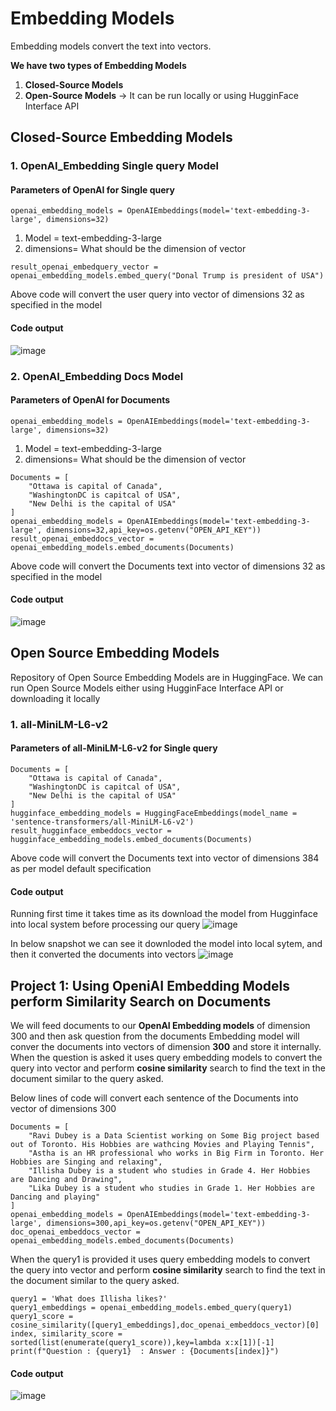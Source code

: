 # Embedding Models 
 Embedding models convert the text into vectors.

******We have two types of Embedding Models******
1. **Closed-Source Models**
2. **Open-Source Models** -> It can be run locally or using HugginFace Interface API

## Closed-Source Embedding Models 

### 1. OpenAI_Embedding Single query Model

#### Parameters of OpenAI for Single query

```openai_embedding_models = OpenAIEmbeddings(model='text-embedding-3-large', dimensions=32)```
1. Model = text-embedding-3-large
2. dimensions= What should be the dimension of vector

```result_openai_embedquery_vector = openai_embedding_models.embed_query("Donal Trump is president of USA")```

Above code will convert the user query into vector of dimensions 32 as specified in the model
#### Code output
![image](https://github.com/user-attachments/assets/3d843624-920b-46dc-89dc-6f2898810de7)

### 2. OpenAI_Embedding Docs Model

#### Parameters of OpenAI for Documents

```openai_embedding_models = OpenAIEmbeddings(model='text-embedding-3-large', dimensions=32)```
1. Model = text-embedding-3-large
2. dimensions= What should be the dimension of vector

```
Documents = [
    "Ottawa is capital of Canada",
    "WashingtonDC is capitcal of USA",
    "New Delhi is the capital of USA"
]
openai_embedding_models = OpenAIEmbeddings(model='text-embedding-3-large', dimensions=32,api_key=os.getenv("OPEN_API_KEY"))
result_openai_embeddocs_vector = openai_embedding_models.embed_documents(Documents)
```

Above code will convert the Documents text into vector of dimensions 32 as specified in the model

#### Code output
![image](https://github.com/user-attachments/assets/1c5ae04d-4d3d-4e33-92a2-650271587973)



## Open Source Embedding Models
Repository of Open Source Embedding Models are in HuggingFace. We can run Open Source Models either using HugginFace Interface API or downloading it locally
### 1. all-MiniLM-L6-v2
#### Parameters of  all-MiniLM-L6-v2 for Single query
```
Documents = [
    "Ottawa is capital of Canada",
    "WashingtonDC is capitcal of USA",
    "New Delhi is the capital of USA"
]
hugginface_embedding_models = HuggingFaceEmbeddings(model_name = 'sentence-transformers/all-MiniLM-L6-v2')
result_hugginface_embeddocs_vector = hugginface_embedding_models.embed_documents(Documents)
```
Above code will convert the Documents text into vector of dimensions 384 as per model default specification

#### Code output
Running first time it takes time as its download the model from Hugginface into local system before processing our query
![image](https://github.com/user-attachments/assets/9de11104-c841-4fb5-98e7-e9936de38120)

In below snapshot we can see it downloded the model into local sytem, and then it converted the documents into vectors
![image](https://github.com/user-attachments/assets/aba1ddb0-a5d0-4133-8cd0-43a9406091c0)


## Project 1: Using OpeniAI Embedding Models perform Similarity Search on Documents

We will feed documents to our **OpenAI Embedding models** of dimension 300 and then ask question from the documents
Embedding model will conver the documents into vectors of dimension **300** and store it internally.
When the question is asked it uses query embedding models to convert the query into vector and perform **cosine similarity** search
to find the text in the document similar to the query asked.

Below lines of code will convert each sentence of the Documents into vector of dimensions 300


```
Documents = [
    "Ravi Dubey is a Data Scientist working on Some Big project based out of Toronto. His Hobbies are wathcing Movies and Playing Tennis",
    "Astha is an HR professional who works in Big Firm in Toronto. Her Hobbies are Singing and relaxing",
    "Illisha Dubey is a student who studies in Grade 4. Her Hobbies are Dancing and Drawing",
    "Lika Dubey is a student who studies in Grade 1. Her Hobbies are Dancing and playing"
]
openai_embedding_models = OpenAIEmbeddings(model='text-embedding-3-large', dimensions=300,api_key=os.getenv("OPEN_API_KEY"))
doc_openai_embeddocs_vector = openai_embedding_models.embed_documents(Documents)
```
When the query1 is provided it uses query embedding models to convert the query into vector and perform **cosine similarity** search
to find the text in the document similar to the query asked.
```
query1 = 'What does Illisha likes?'
query1_embeddings = openai_embedding_models.embed_query(query1)
query1_score = cosine_similarity([query1_embeddings],doc_openai_embeddocs_vector)[0]
index, similarity_score = sorted(list(enumerate(query1_score)),key=lambda x:x[1])[-1]
print(f"Question : {query1}  : Answer : {Documents[index]}")
```
#### Code output
![image](https://github.com/user-attachments/assets/90e35f0c-890a-4beb-9027-7397938a7e65)

